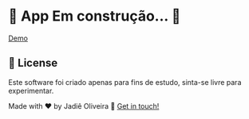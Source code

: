#	🚧  App Em construção...  🚧

[Demo](https://relax-app-virid.vercel.app)

## :page_with_curl: License
Este software foi criado apenas para fins de estudo, sinta-se livre para experimentar.

Made with ♥ by Jadiê Oliveira :wave: [Get in touch!](https://www.linkedin.com/in/jadie-oliveira/)
